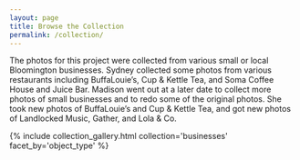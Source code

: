 ```yaml
---
layout: page
title: Browse the Collection
permalink: /collection/
---
```


The photos for this project were collected from various small or local Bloomington businesses. Sydney collected some photos from various restaurants including BuffaLouie’s, Cup & Kettle Tea, and Soma Coffee House and Juice Bar. Madison went out at a later date to collect more photos of small businesses and to redo some of the original photos. She took new photos of BuffaLouie’s and Cup & Kettle Tea, and got new photos of Landlocked Music, Gather, and Lola & Co. 


{% include collection_gallery.html collection='businesses' facet_by='object_type' %}
